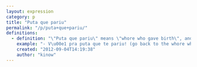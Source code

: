 ```yaml
---
layout: expression
category: p
title: "Puta que pariu"
permalink: "/p/puta+que+pariu/"
definitions:
  - definition: "\"Puta que pariu\" means \"whore who gave birth\", and you can use it as an insult  or as a simple interjection."
    example: "- V\u00e1 pra puta que te pariu! (go back to the whore who gave birth to you)\n\n- Puta que pariu, [t\u00f4](/t/t%C3%B4/) t\u00e3o cansado. (whore who gave birth, I'm so tired)"
    created: "2012-09-04T14:19:38"
    author: "kinow"
---
```

